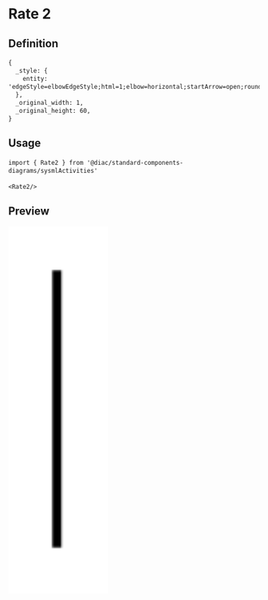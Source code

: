 # Rate 2

## Definition

```
{
  _style: { 
    entity: 'edgeStyle=elbowEdgeStyle;html=1;elbow=horizontal;startArrow=open;rounded=0;endArrow=none;verticalAlign=top;exitX=0;exitY=0.5;labelBackgroundColor=none;startSize=12;',
  },
  _original_width: 1,
  _original_height: 60,
}
```

## Usage

```
import { Rate2 } from '@diac/standard-components-diagrams/sysmlActivities'

<Rate2/>
```

## Preview

<img src="./rate-2.png" width="200"/>
